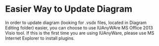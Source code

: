 Easier Way to Update Diagram
============================
In order to update diagram (looking for .vsdx files, located in Diagram Editing folder) easier, you can choose to use IUAnyWAre MS Office 2013 Visio tool.
If this is the first time you are using IUAnyWare, please use MS Internet Explorer to install plugins. 
